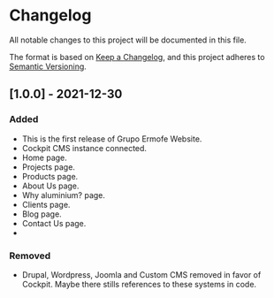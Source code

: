 # Changelog

All notable changes to this project will be documented in this file.

The format is based on [Keep a Changelog](https://keepachangelog.com/en/1.0.0/),
and this project adheres to [Semantic Versioning](https://semver.org/spec/v2.0.0.html).

## [1.0.0] - 2021-12-30
### Added
- This is the first release of Grupo Ermofe Website.
- Cockpit CMS instance connected.
- Home page.
- Projects page.
- Products page.
- About Us page.
- Why aluminium? page.
- Clients page.
- Blog page.
- Contact Us page.
- 

### Removed
- Drupal, Wordpress, Joomla and Custom CMS removed in favor of Cockpit. Maybe there stills references to these systems in code.